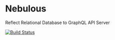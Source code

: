 # Nebulous
Reflect Relational Database to GraphQL API Server

[![Build Status](https://github.com/olirice/nebulous/workflows/build/badge.svg)](https://github.com/olirice/nebulous/actions)
